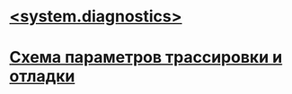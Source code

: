 # [<assert>](assert-element.md)
# [<source>](source-element.md)
# [<filter>](filter-element-for-add-for-listeners-for-trace.md)
# [<sharedListeners>](sharedlisteners-element.md)
# [<sources>](sources-element.md)
# [<clear>](clear-element-for-listeners-for-trace.md)
# [<performanceCounters>](performancecounters-element.md)
# [<listeners>](listeners-element-for-source.md)
# [<remove>](remove-element-for-listeners-for-trace.md)
# [<add>](add-element-for-listeners-for-trace.md)
# [<filter>](filter-element-for-add-for-sharedlisteners.md)
# [<trace>](trace-element.md)
# [<clear>](clear-element-for-listeners-for-source.md)
# [<add>](add-element-for-switches.md)
# [<switches>](switches-element.md)
# [<add>](add-element-for-listeners-for-source.md)
# [<remove>](remove-element-for-listeners-for-source.md)
# [<system.diagnostics>](system-diagnostics-element.md)
# [Схема параметров трассировки и отладки](index.md)
# [<add>](add-element-for-sharedlisteners.md)
# [<filter>](filter-element-for-add-for-listeners-for-source.md)
# [<listeners>](listeners-element-for-trace.md)
